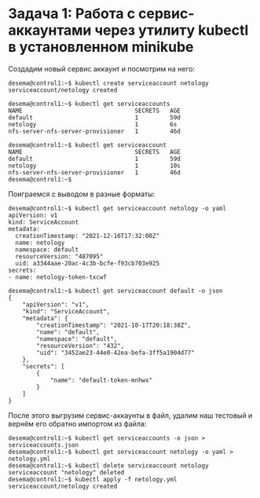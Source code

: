 # Задача 1: Работа с сервис-аккаунтами через утилиту kubectl в установленном minikube

Создадим новый сервис аккаунт и посмотрим на него:

```shell
desema@control1:~$ kubectl create serviceaccount netology
serviceaccount/netology created

desema@control1:~$ kubectl get serviceaccounts
NAME                                SECRETS   AGE
default                             1         59d
netology                            1         6s
nfs-server-nfs-server-provisioner   1         46d

desema@control1:~$ kubectl get serviceaccount
NAME                                SECRETS   AGE
default                             1         59d
netology                            1         10s
nfs-server-nfs-server-provisioner   1         46d
desema@control1:~$
```

Поиграемся с выводом в разные форматы:
```shell
desema@control1:~$ kubectl get serviceaccount netology -o yaml
apiVersion: v1
kind: ServiceAccount
metadata:
  creationTimestamp: "2021-12-16T17:32:00Z"
  name: netology
  namespace: default
  resourceVersion: "487095"
  uid: a3344aae-20ac-4c3b-bcfe-f93cb703e925
secrets:
- name: netology-token-txcwf

desema@control1:~$ kubectl get serviceaccount default -o json
{
    "apiVersion": "v1",
    "kind": "ServiceAccount",
    "metadata": {
        "creationTimestamp": "2021-10-17T20:18:38Z",
        "name": "default",
        "namespace": "default",
        "resourceVersion": "432",
        "uid": "3452ae23-44e0-42ea-befa-3ff5a1904d77"
    },
    "secrets": [
        {
            "name": "default-token-mnhwx"
        }
    ]
}
```

После этого выгрузим сервис-аккаунты в файл, удалим наш тестовый и вернём его обратно импортом из файла:

```shell
desema@control1:~$ kubectl get serviceaccounts -o json > serviceaccounts.json
desema@control1:~$ kubectl get serviceaccount netology -o yaml > netology.yml
desema@control1:~$ kubectl delete serviceaccount netology
serviceaccount "netology" deleted
desema@control1:~$ kubectl apply -f netology.yml
serviceaccount/netology created
```